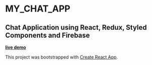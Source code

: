 # MY_CHAT_APP

## Chat Application using React, Redux, Styled Components and Firebase

**[live demo](https://chat-b5bb4.web.app/)**

This project was bootstrapped with [Create React App](https://github.com/facebook/create-react-app).